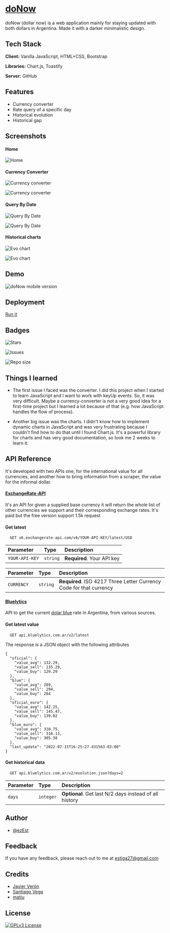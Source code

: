 # [doNow](https://ezest6.github.io/shiny-fiesta/)

doNow (dollar now) is a web application mainly for staying updated with both dollars in Argentina. Made it with a darker minimalistic design.

## Tech Stack

**Client:** Vanilla JavaScript, HTML+CSS, Bootstrap

**Libraries:** Chart.js, Toastify

**Server:** GitHub

## Features

- Currency converter
- Rate query of a specific day
- Historical evolution
- Historical gap

## Screenshots

#### Home

![Home](https://user-images.githubusercontent.com/57415369/179135600-7a6df8ef-9dd2-427a-a1ef-3c86fe3ad7d2.png)

#### Currency Converter

![Currency converter](https://user-images.githubusercontent.com/57415369/179135710-b8e6e79d-1dc0-4d96-b2f1-212878691599.png)

![Currency converter](https://user-images.githubusercontent.com/57415369/179135861-87e57764-74f8-426c-b977-c344586769c4.png)

#### Query By Date

![Query By Date](https://user-images.githubusercontent.com/57415369/179135976-94b9db8b-62e2-4935-9d40-71e90a5b91d3.png)

![Query By Date](https://user-images.githubusercontent.com/57415369/179136105-d3e2d858-39e5-4ab1-a600-3df7924df838.png)

#### Historical charts

![Evo chart](https://user-images.githubusercontent.com/57415369/179136280-6ec13729-43ec-4674-81e4-b9b9ef0c948f.png)

![Evo chart](https://user-images.githubusercontent.com/57415369/179136422-86340dc9-77ba-4513-94f6-61efccbddcba.png)

## Demo

![doNow mobile version](https://user-images.githubusercontent.com/57415369/179321381-97e92192-bec4-4344-9f28-ac84329bafe9.gif)

## Deployment

[Run it](https://ezest6.github.io/shiny-fiesta/)

## Badges

![Stars](https://img.shields.io/github/stars/ezEst6/shiny-fiesta?style=social)

![Issues](https://img.shields.io/github/issues-raw/ezEst6/shiny-fiesta?style=social)

![Repo size](https://img.shields.io/github/repo-size/ezEst6/shiny-fiesta)

## Things I learned

- The first issue I faced was the converter. I did this project when I started to learn JavaScript and I want to work with keyUp events. So, it was very difficult. Maybe a currency-converter is not a very good idea for a first-time project but I learned a lot because of that (e.g. how JavaScript handles the flow of process).

- Another big issue was the charts. I didn't know how to implement dynamic charts in JavaScript and was very frustrating because I couldn't find how to do that until I found Chart.js. It's a powerful library for charts and has very good documentation, so took me 2 weeks to learn it.

## API Reference

It's developed with two APIs one, for the international value for all currencies, and another how to bring information from a scraper, the value for the informal dollar.

#### [ExchangeRate-API](https://www.exchangerate-api.com/)

It's an API for given a supplied base currency it will return the whole list of other currencies we support and their corresponding exchange rates. It's paid but the free version support 1.5k request

#### Get latest

```http
  GET v6.exchangerate-api.com/v6/YOUR-API-KEY/latest/USD
```

| Parameter      | Type     | Description                |
| :------------- | :------- | :------------------------- |
| `YOUR-API-KEY` | `string` | **Required**. Your API key |

| Parameter | Type | Description |
| :-- | :-- | :-- |
| `CURRENCY` | `string` | **Required**. ISO 4217 Three Letter Currency Code for that currency |

#### [Bluelytics](https://bluelytics.com.ar/)

API to get the current [dolar blue](https://es.wikipedia.org/wiki/Mercado_negro_de_divisas) rate in Argentina, from various sources.

#### Get latest value

```http
  GET api.bluelytics.com.ar/v2/latest
```

The response is a JSON object with the following attributes

```http
{
  "oficial": {
    "value_avg": 132.29,
    "value_sell": 135.29,
    "value_buy": 129.29
  },
  "blue": {
    "value_avg": 289,
    "value_sell": 294,
    "value_buy": 284
  },
  "oficial_euro": {
    "value_avg": 142.25,
    "value_sell": 145.47,
    "value_buy": 139.02
  },
  "blue_euro": {
    "value_avg": 310.75,
    "value_sell": 316.13,
    "value_buy": 305.38
  },
  "last_update": "2022-07-15T16:25:27.431563-03:00"
}
```

#### Get historical data

```http
  GET api.bluelytics.com.ar/v2/evolution.json?days=2
```

| Parameter | Type      | Description                                            |
| :-------- | :-------- | :----------------------------------------------------- |
| `days`    | `integer` | **Optional**. Get last N/2 days instead of all history |

## Author

- [@ezEst](https://github.com/ezEst6)

## Feedback

If you have any feedback, please reach out to me at estiga27@gmail.com

## Credits

- [Javier Verón](https://www.linkedin.com/in/walterjavierveron/)
- [Santiago Vega](https://www.linkedin.com/in/santiagoeliseovega/)
- [matiu](https://github.com/matiu)

## License

[![GPLv3 License](https://img.shields.io/badge/License-GPL%20v3-yellow.svg)](https://opensource.org/licenses/)
